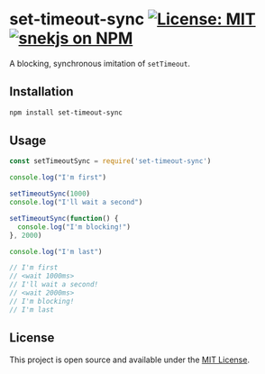 # set-timeout-sync [![License: MIT](https://img.shields.io/badge/License-MIT-blue.svg)](https://opensource.org/licenses/MIT) [![snekjs on NPM](https://img.shields.io/npm/v/set-timeout-sync.svg?color=red&label=set-timeout-sync)](https://www.npmjs.com/package/set-timeout-sync)

A blocking, synchronous imitation of `setTimeout`.

## Installation

```bash
npm install set-timeout-sync
```

## Usage

```js
const setTimeoutSync = require('set-timeout-sync')

console.log("I'm first")

setTimeoutSync(1000)
console.log("I'll wait a second")

setTimeoutSync(function() {
  console.log("I'm blocking!")
}, 2000)

console.log("I'm last")

// I'm first
// <wait 1000ms>
// I'll wait a second!
// <wait 2000ms>
// I'm blocking!
// I'm last
```

## License

This project is open source and available under the [MIT License](LICENSE).
